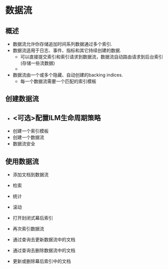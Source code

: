 # 数据流
## 概述
- 数据流允许你存储追加时间系列数据通过多个索引.
- 数据流适用于日志、事件、指标和其它持续创建的数据.
	- 可以直接提交索引和索引请求到数据流，数据流自动路由请求到后台索引(存储一些流数据)
	- 
- 数据流由一个或多个隐藏、自动创建的backing indices.
	- 每一个数据流需要一个匹配的索引模板

## 创建数据流
- <可选>配置ILM生命周期策略
	- 
- 创建一个索引模板
- 创建一个数据流
- 数据流安全

## 使用数据流
- 添加文档到数据流

- 检索
- 统计
- 滚动
- 打开封闭式幕后索引
- 再次索引数据流
- 通过查询去更新数据流中的文档
- 通过查询去删除数据流中的文档
- 更新或删除幕后索引中的文档